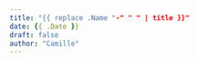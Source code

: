 ```yaml
---
title: "{{ replace .Name "-" " " | title }}"
date: {{ .Date }}
draft: false
author: "Camille"
---
```


